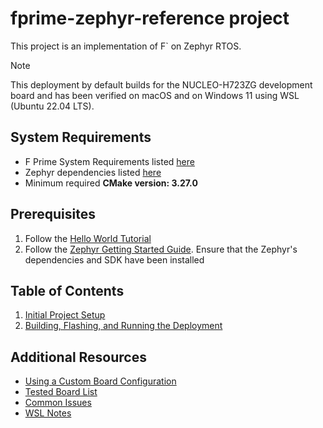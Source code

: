 # fprime-zephyr-reference project
This project is an implementation of F` on Zephyr RTOS. 

> [!Note]
> This deployment by default builds for the NUCLEO-H723ZG development board and has been verified on macOS and on Windows 11 using WSL (Ubuntu 22.04 LTS). 
> 

## System Requirements
- F Prime System Requirements listed [here](https://fprime.jpl.nasa.gov/latest/docs/getting-started/installing-fprime/#system-requirements)
- Zephyr dependencies listed [here](https://docs.zephyrproject.org/latest/develop/getting_started/index.html#install-dependencies)
- Minimum required **CMake version: 3.27.0**

## Prerequisites
1. Follow the [Hello World Tutorial](https://fprime.jpl.nasa.gov/latest/tutorials-hello-world/docs/hello-world/)
2. Follow the [Zephyr Getting Started Guide](https://docs.zephyrproject.org/latest/develop/getting_started/index.html). Ensure that the Zephyr's dependencies and SDK have been installed

## Table of Contents
1. [Initial Project Setup][initial-setup]
2. [Building, Flashing, and Running the Deployment][build-flash-run]

## Additional Resources
- [Using a Custom Board Configuration][custom-board]
- [Tested Board List][board-list]
- [Common Issues][common-issues]
- [WSL Notes][wsl-notes]

<!-- Links -->
[initial-setup]: ./docs/main-content/initial-setup.md
[board-dependencies]: ./docs/main-content/board-dependencies.md
[build-flash-run]: ./docs/main-content/build-flash-run.md
[custom-board]: ./docs/additional-resources/custom-board.md
[board-list]: ./docs/additional-resources/board-list.md
[common-issues]: ./docs/additional-resources/common-issues.md
[wsl-notes]: ./docs/additional-resources/wsl-notes.md